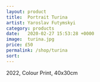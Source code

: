 ```yaml
---
layout: product
title:  Portrait Turina
artist: Yaroslav Futymskyi
category: products
date:   2020-02-27 15:53:28 +0000
image:  turina.jpg
price: £50
permalink: /shop/turina
sort: 
---
```

2022, Colour Print, 40x30cm
